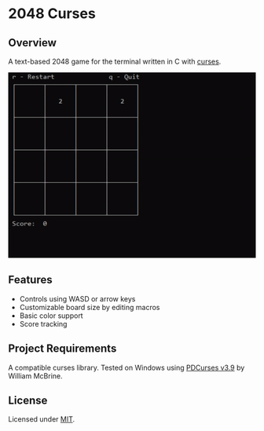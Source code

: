 # 2048 Curses

## Overview
A text-based 2048 game for the terminal written in C with [curses](https://en.wikipedia.org/wiki/Curses_(programming_library)).

![Sample GIF](resources/sample.gif)

## Features
- Controls using WASD or arrow keys
- Customizable board size by editing macros
- Basic color support
- Score tracking

## Project Requirements
A compatible curses library. Tested on Windows using [PDCurses v3.9](https://github.com/wmcbrine/PDCurses) by William McBrine.

## License
Licensed under [MIT](LICENSE).
